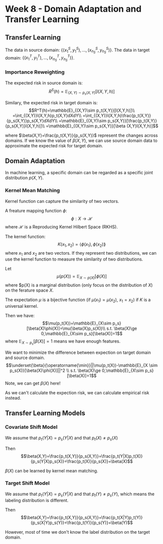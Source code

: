 # Week 8 - Domain Adaptation and Transfer Learning

## Transfer Learning

The data in source domain: $\{(x_1^S,y_1^S),...,(x_{n_S}^S,y_{n_S}^S)\}$.
The data in target domain: $\{(x_1^T,y_1^T),...,(x_{n_S}^T,y_{n_S}^T)\}$.

### Importance Reweighting
The expected risk in source domain is:
$$R^S(h)=\mathbb{E}_{(X,Y)\sim p_s(X,Y)}[l(X,Y,h)]$$

Similary, the expected risk in target domain is:
$$R^T(h)=\mathbb{E}_{(X,Y)\sim p_t(X,Y)}[l(X,Y,h)]\\
=\int_{(X,Y)}l(X,Y,h)p_t(X,Y)dXdY\\
=\int_{(X,Y)}l(X,Y,h)\frac{p_t(X,Y)}{p_s(X,Y)}p_s(X,Y)dXdY\\
=\mathbb{E}_{(X,Y)\sim p_s(X,Y)}[\frac{p_t(X,Y)}{p_s(X,Y)}l(X,Y,h)]\\
=\mathbb{E}_{(X,Y)\sim p_s(X,Y)}[\beta (X,Y)l(X,Y,h)]$$

where $\beta(X,Y)=\frac{p_t(X,Y)}{p_s(X,Y)}$ represent the changes across domains. If we know the value of $\beta(X,Y)$, we can use source domain data to approximate the expected risk for target domain.

## Domain Adaptation
In machine learning, a specific domain can be regarded as a specific joint distribution $p(X,Y)$.

### Kernel Mean Matching
Kernel function can capture the similarity of two vectors.

A freature mapping function $\phi$:
$$\phi:X\rightarrow \mathcal{H}$$
where $\mathcal{H}$ is a Reproducing Kernel Hilbert Space (RKHS).

The kernel function:
$$K(x_1,x_2)=\langle \phi(x_1),\phi(x_2) \rang$$
where $x_1$ and $x_2$ are two vectors. If they represent two distributions, we can use the kernel function to measure the similarity of two distributions.

Let
$$\mu(p(X))=\mathbb{E}_{X \sim p(X)}[\phi(X)]$$
where $p(X) is a marginal distribution (only focus on the distribution of $X$) on the ferature space $X$.

The expectation $\mu$ is a bijective function (if $\mu(x_1)=\mu(x_2)$, $x_1=x_2$) if $K$ is a universal kernel.

Then we have:
$$\mu(p_t(X))=\mathbb{E}_{X\sim p_s}[\beta(X)\phi(X)]=\mu(\beta(X)p_s(X))\\
s.t. \beta(X)\ge 0,\mathbb{E}_{X\sim p_s}[\beta(X)]=1$$
where $\mathbb{E}_{X\sim p_s}[\beta(X)]=1$ means we have enough features.

We want to minimize the difference between expection on target domain and source domain.
$$\underset{\beta}{\operatorname{\min}}||\mu(p_t(X))-\mathbb{E}_{X \sim p_s(X)}[\beta(X)\phi(X)]||^2 \\ 
s.t. \beta(X)\ge 0,\mathbb{E}_{X\sim p_s}[\beta(X)]=1$$
Note, we can get $\beta(X)$ here!

As we can't calculate the expection risk, we can calculate empirical risk instead.

## Transfer Learning Models

### Covariate Shift Model
We assume that $p_t(Y|X)=p_s(Y|X)$ and that $p_t(X) \neq p_s(X)$

Then
$$\beta(X,Y)=\frac{p_t(X,Y)}{p_s(X,Y)}=\frac{p_t(Y|X)p_t(X)}{p_s(Y|X)p_s(X)}=\frac{p_t(X)}{p_s(X)}=\beta(X)$$

$\beta(X)$ can be learned by kernel mean matching.

### Target Shift Model
We assume that $p_t(Y|X)=p_s(Y|X)$ and that $p_t(Y) \neq p_s(Y)$, which means the labeling distribution is different.

Then
$$\beta(X,Y)=\frac{p_t(X,Y)}{p_s(X,Y)}=\frac{p_t(X|Y)p_t(Y)}{p_s(X|Y)p_s(Y)}=\frac{p_t(Y)}{p_s(Y)}=\beta(Y)$$

However, most of time we don't know the label distribution on the target domain.


